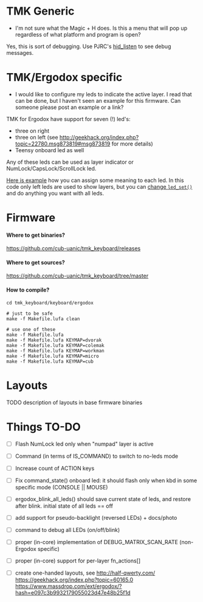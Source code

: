 # TMK Generic

* I'm not sure what the Magic + H does.
 Is this a menu that will pop up regardless of what platform and program is open? 

 Yes, this is sort of debugging.
 Use PJRC's [hid_listen](https://www.pjrc.com/teensy/hid_listen.html) to see debug messages.

# TMK/Ergodox specific

* I would like to configure my leds to indicate the active layer.
 I read that can be done, but I haven't seen an example for this firmware.
 Can someone please post an example or a link?

 TMK for Ergodox have support for seven (!) led's:
 - three on right
 - three on left (see http://geekhack.org/index.php?topic=22780.msg873819#msg873819 for more details)
 - Teensy onboard led as well

 Any of these leds can be used as layer indicator or NumLock/CapsLock/ScrollLock led.

 [Here is example](https://github.com/cub-uanic/tmk_keyboard/blob/cub_layout/keyboard/ergodox/matrix.c#L121-167)
 how you can assign some meaning to each led.
 In this code only left leds are used to show layers, but you can
 [change `led_set()`](https://github.com/cub-uanic/tmk_keyboard/blob/cub_layout/keyboard/ergodox/led.c)
 and do anything you want with all leds.

# Firmware

#### Where to get binaries?
https://github.com/cub-uanic/tmk_keyboard/releases

#### Where to get sources?
https://github.com/cub-uanic/tmk_keyboard/tree/master

#### How to compile?

    cd tmk_keyboard/keyboard/ergodox

    # just to be safe
    make -f Makefile.lufa clean

    # use one of these
    make -f Makefile.lufa
    make -f Makefile.lufa KEYMAP=dvorak
    make -f Makefile.lufa KEYMAP=colemak
    make -f Makefile.lufa KEYMAP=workman
    make -f Makefile.lufa KEYMAP=micro
    make -f Makefile.lufa KEYMAP=cub


# Layouts

TODO description of layouts in base firmware binaries


# Things TO-DO

- [ ] Flash NumLock led only when "numpad" layer is active
- [ ] Command (in terms of IS_COMMAND) to switch to no-leds mode
- [ ] Increase count of ACTION keys
- [ ] Fix command_state() onboard led: it should flash only when kbd in some specific mode (CONSOLE || MOUSE)
- [ ] ergodox_blink_all_leds() should save current state of leds, and restore after blink. initial state of all leds == off
- [ ] add support for pseudo-backlight (reversed LEDs) + docs/photo
- [ ] command to debug all LEDs (on/off/blink)
- [ ] proper (in-core) implementation of DEBUG_MATRIX_SCAN_RATE (non-Ergodox specific)
- [ ] proper (in-core) support for per-layer fn_actions[]
- [ ] create one-handed layouts, see
        http://half-qwerty.com/
        https://geekhack.org/index.php?topic=60165.0
        https://www.massdrop.com/ext/ergodox/?hash=e097c3b9932179055023d47e48b25f1d

